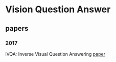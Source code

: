 # Vision Question Answer
## papers
### 2017
iVQA: Inverse Visual Question Answering [paper](https://arxiv.org/abs/1710.03370)   
